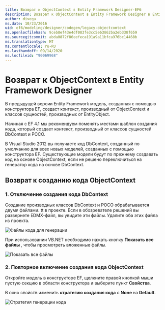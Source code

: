 ```yaml
---
title: Возврат к ObjectContext в Entity Framework Designer-EF6
description: Возврат к ObjectContext в Entity Framework Designer в Entity Framework 6
author: divega
ms.date: 10/23/2016
uid: ef6/modeling/designer/codegen/legacy-objectcontext
ms.openlocfilehash: 9ceb8ef43e4df083fe3cc5e63862ba2eb338f659
ms.sourcegitcommit: abda0872f86eefeca191a9a11bfca976bc14468b
ms.translationtype: MT
ms.contentlocale: ru-RU
ms.lasthandoff: 09/14/2020
ms.locfileid: "90069968"
---
```

# <a name="reverting-to-objectcontext-in-entity-framework-designer"></a>Возврат к ObjectContext в Entity Framework Designer
В предыдущей версии Entity Framework модель, созданная с помощью конструктора EF, создаст контекст, производный от ObjectContext и классов сущностей, производных от EntityObject.

Начиная с EF 4.1 мы рекомендуем поменять местами шаблон создания кода, который создает контекст, производный от классов сущностей DbContext и POCO.

В Visual Studio 2012 вы получаете код DbContext, созданный по умолчанию для всех новых моделей, созданных с помощью конструктора EF. Существующие модели будут по прежнему создавать код на основе ObjectContext, если не решено переключиться на генератор кода на основе DbContext.

## <a name="reverting-back-to-objectcontext-code-generation"></a>Возврат к созданию кода ObjectContext

### <a name="1-disable-dbcontext-code-generation"></a>1. Отключение создания кода DbContext

Создание производных классов DbContext и POCO обрабатывается двумя файлами. tt в проекте. Если в обозревателе решений вы развернете EDMX-файл, вы увидите эти файлы. Удалите оба этих файла из проекта.

![Файлы кода для генерации](~/ef6/media/codegenfiles.png)

При использовании VB.NET необходимо нажать кнопку **Показать все файлы** , чтобы просмотреть вложенные файлы.

![Показать все файлы](~/ef6/media/showallfiles.png)

### <a name="2-re-enable-objectcontext-code-generation"></a>2. Повторное включение создания кода ObjectContext

Откройте модель в конструкторе EF, щелкните правой кнопкой мыши пустую секцию в области конструктора и выберите пункт **Свойства**.

В окно свойств изменить **стратегию создания кода** с **None** на **Default**.

![Стратегия генерации кода](~/ef6/media/codegenstrategy.png)

